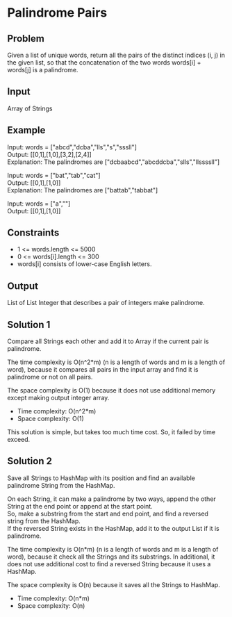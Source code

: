 # Palindrome Pairs

## Problem

Given a list of unique words, return all the pairs of the distinct indices (i, j) in the given list, so that the concatenation of the two words words[i] + words[j] is a palindrome.

## Input

Array of Strings

## Example

Input: words = ["abcd","dcba","lls","s","sssll"]  
Output: [[0,1],[1,0],[3,2],[2,4]]  
Explanation: The palindromes are ["dcbaabcd","abcddcba","slls","llssssll"]

Input: words = ["bat","tab","cat"]  
Output: [[0,1],[1,0]]  
Explanation: The palindromes are ["battab","tabbat"]

Input: words = ["a",""]  
Output: [[0,1],[1,0]]

## Constraints

- 1 <= words.length <= 5000
- 0 <= words[i].length <= 300
- words[i] consists of lower-case English letters.

## Output

List of List Integer that describes a pair of integers make palindrome.

## Solution 1

Compare all Strings each other and add it to Array if the current pair is palindrome.

The time complexity is O(n^2*m) (n is a length of words and m is a length of word), because it compares all pairs in the input array and find it is palindrome or not on all pairs.

The space complexity is O(1) because it does not use additional memory except making output integer array.

- Time complexity: O(n^2*m)
- Space complexity: O(1)

This solution is simple, but takes too much time cost. So, it failed by time exceed.

## Solution 2

Save all Strings to HashMap with its position and find an available palindrome String from the HashMap.  

On each String, it can make a palindrome by two ways, append the other String at the end point or append at the start point.  
So, make a substring from the start and end point, and find a reversed string from the HashMap.  
If the reversed String exists in the HashMap, add it to the output List if it is palindrome.

The time complexity is O(n*m) (n is a length of words and m is a length of word), because it check all the Strings and its substrings. In additional, it does not use additional cost to find a reversed String because it uses a HashMap.

The space complexity is O(n) because it saves all the Strings to HashMap.

- Time complexity: O(n*m)
- Space complexity: O(n)
